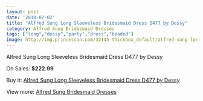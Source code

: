 ```yaml
---
layout: post
date: '2018-02-02'
title: "Alfred Sung Long Sleeveless Bridesmaid Dress D477 by Dessy"
category: Alfred Sung Bridesmaid Dresses
tags: ["long","dessy","party","dress","beaded"]
image: http://img.princessan.com/32145-thickbox_default/alfred-sung-long-sleeveless-bridesmaid-dress-d477-by-dessy.jpg
---
```

Alfred Sung Long Sleeveless Bridesmaid Dress D477 by Dessy

On Sales: **$222.99**
<a href="https://www.princessan.com/en/14723-alfred-sung-long-sleeveless-bridesmaid-dress-d477-by-dessy.html"><amp-img layout="responsive" width="600" height="600" src="//img.princessan.com/32145-thickbox_default/alfred-sung-long-sleeveless-bridesmaid-dress-d477-by-dessy.jpg" alt="Alfred Sung Long Sleeveless Bridesmaid Dress D477 by Dessy 0" /></a>

Buy it: [Alfred Sung Long Sleeveless Bridesmaid Dress D477 by Dessy](https://www.princessan.com/en/14723-alfred-sung-long-sleeveless-bridesmaid-dress-d477-by-dessy.html "Alfred Sung Long Sleeveless Bridesmaid Dress D477 by Dessy")

View more: [Alfred Sung Bridesmaid Dresses](https://www.princessan.com/en/107- "Alfred Sung Bridesmaid Dresses")